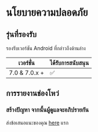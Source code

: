 # นโยบายความปลอดภัย

## รุ่นที่รองรับ

รองรับเวอร์ชัน Android ที่กล่าวถึงด้านล่าง

| เวอร์ชั่น          | ได้รับการสนับสนุน     |
| ----------     | ------------------ |
| 7.0 & 7.0.x +  | :white_check_mark: |

## การรายงานช่องโหว่

### สร้างปัญหา จากนั้นผู้ดูแลจะอภิปรายกัน

ส่งข้อเสนอแนะของคุณ [here](mailto:connectwithspandan@gmail.com) แรก
